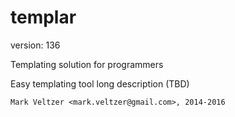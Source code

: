 templar
=======

version: 136

Templating solution for programmers

Easy templating tool long description (TBD)

	Mark Veltzer <mark.veltzer@gmail.com>, 2014-2016
